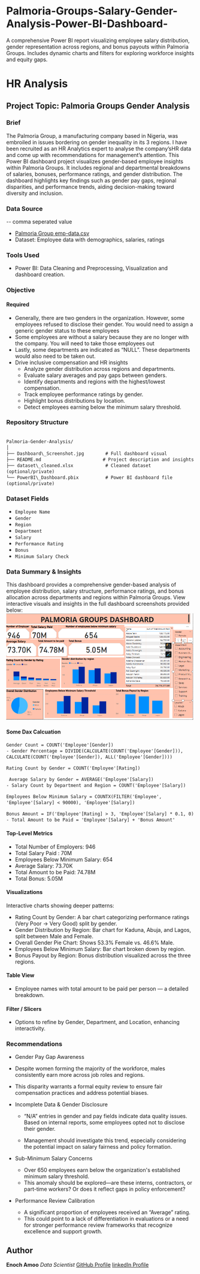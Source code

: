 # Palmoria-Groups-Salary-Gender-Analysis-Power-BI-Dashboard-
A comprehensive Power BI report visualizing employee salary distribution, gender representation across regions, and bonus payouts within Palmoria Groups. Includes dynamic charts and filters for exploring workforce insights and equity gaps.
# HR Analysis
## Project Topic: Palmoria Groups Gender Analysis
### Brief
The Palmoria Group, a manufacturing company based in Nigeria, was embroiled in issues bordering on gender inequality in its 3 regions. I have been recruited as an HR Analytics expert to analyse the company’sHR data and come up with recommendations for management’s attention. This Power BI dashboard project visualizes gender-based employee insights within Palmoria Groups. It includes regional and departmental breakdowns of salaries, bonuses, performance ratings, and gender distribution. The dashboard highlights key findings such as gender pay gaps, regional disparities, and performance trends, aiding decision-making toward diversity and inclusion.
### Data Source
-- comma seperated value
- [Palmoria Group emp-data.csv](https://github.com/Yinka0567/Palmoria-Groups-Salary-Gender-Analysis-Power-BI-Dashboard-/blob/a972dab87ab5dded58841ad1f8c4914cfafb2df4/Palmoria%20Group%20emp-data.csv)
- Dataset: Employee data with demographics, salaries, ratings
### Tools Used
- Power BI: Data Cleaning and Preprocessing, Visualization and dashboard creation.
### Objective
#### Required
- Generally, there are two genders in the organization. However, some employees 
refused to disclose their gender. You would need to assign a generic gender status 
to these employees
- Some employees are without a salary because they are no longer with the company. 
You will need to take those employees out
- Lastly, some departments are indicated as “NULL”. These departments would also 
need to be taken out.
- Drive inclusive compensation and HR insights
    - Analyze gender distribution across regions and departments.
    - Evaluate salary averages and pay gaps between genders.
    - Identify departments and regions with the highest/lowest compensation.
    - Track employee performance ratings by gender.
    -  Highlight bonus distributions by location.
    -  Detect employees earning below the minimum salary threshold.
### Repository Structure
```

Palmoria-Gender-Analysis/
│
├── Dashboard\_Screenshot.jpg        # Full dashboard visual
├── README.md                       # Project description and insights
├── dataset\_cleaned.xlsx            # Cleaned dataset (optional/private)
└── PowerBI\_Dashboard.pbix          # Power BI dashboard file (optional/private)

```
### Dataset Fields 
- `Employee Name`
- `Gender`
- `Region`
- `Department`
- `Salary`
- `Performance Rating`
- `Bonus`
- `Minimum Salary Check`
### Data Summary & Insights
This dashboard provides a comprehensive gender-based analysis of employee distribution, salary structure, performance ratings, and bonus allocation across departments and regions within Palmoria Groups.
View interactive visuals and insights in the full dashboard screenshots provided below:
![Dashboard Palmoria Group.PNG](https://github.com/Yinka0567/Palmoria-Groups-Salary-Gender-Analysis-Power-BI-Dashboard-/blob/main/Dashboard%20Palmoria%20Group.PNG)
#### Some Dax Calcuation
```
Gender Count = COUNT('Employee'[Gender])
- Gender Percentage = DIVIDE(CALCULATE(COUNT('Employee'[Gender])), CALCULATE(COUNT('Employee'[Gender]), ALL('Employee'[Gender])))
```
```
Rating Count by Gender = COUNT('Employee'[Rating])
```
```
 Average Salary by Gender = AVERAGE('Employee'[Salary])
- Salary Count by Department and Region = COUNT('Employee'[Salary])
```
```
Employees Below Minimum Salary = COUNTX(FILTER('Employee', 'Employee'[Salary] < 90000), 'Employee'[Salary])
```
```
Bonus Amount = IF('Employee'[Rating] > 3, 'Employee'[Salary] * 0.1, 0)
- Total Amount to be Paid = 'Employee'[Salary] + 'Bonus Amount'
```
#### Top-Level Metrics
- Total Number of Employers: 946
- Total Salary Paid : 70M
- Employees Below Minimum Salary: 654
- Average Salary: 73.70K
- Total Amount to be Paid: 74.78M
- Total Bonus: 5.05M
#### Visualizations
Interactive charts showing deeper patterns:
- Rating Count by Gender: A bar chart categorizing performance ratings (Very Poor    -> Very Good) split by gender.
- Gender Distribution by Region: Bar chart for Kaduna, Abuja, and Lagos, split between Male and Female.
- Overall Gender Pie Chart: Shows 53.3% Female vs. 46.6% Male.
- Employees Below Minimum Salary: Bar chart broken down by region.
- Bonus Payout by Region: Bonus distribution visualized across the three regions.
#### Table View
- Employee names with total amount to be paid per person — a detailed breakdown.
#### Filter / Slicers
- Options to refine by Gender, Department, and Location, enhancing interactivity.
### Recommendations
- Gender Pay Gap Awareness

 - Despite women forming the majority of the workforce, males consistently earn more across job roles and regions.

 - This disparity warrants a formal equity review to ensure fair compensation practices and address potential biases.

- Incomplete Data & Gender Disclosure

   - “N/A” entries in gender and pay fields indicate data quality issues. Based on internal reports, some employees opted not to disclose their gender.

   - Management should investigate this trend, especially considering the potential impact on salary fairness and policy formation.
- Sub-Minimum Salary Concerns
    - Over 650 employees earn below the organization's established minimum salary threshold.
    - This anomaly should be explored—are these interns, contractors, or part-time workers? Or does it reflect gaps in policy enforcement?
- Performance Review Calibration
  - A significant proportion of employees received an “Average” rating.
  - This could point to a lack of differentiation in evaluations or a need for stronger performance review frameworks that recognize excellence and support growth.
## Author
**Enoch Amoo**
_Data Scientist_
[GitHub Profile](https://github.com/Yinka0567)
[linkedIn Profile](https://www.linkedin.com/in/amoo-enoch-b4515b24a/)
